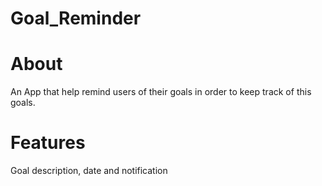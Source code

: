 # Goal_Reminder
# About
An App that help remind users of their goals in order to keep track of this goals.
# Features
Goal description, date and notification
